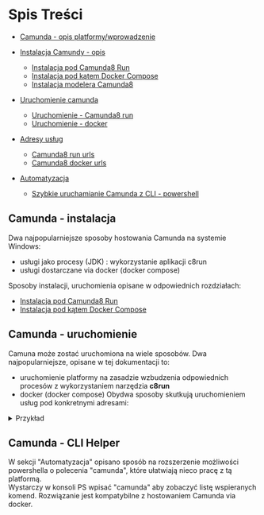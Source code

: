 # Spis Treści

- [Camunda - opis platformy/wprowadzenie](Content/Camunda_info.md)
- [Instalacja Camundy - opis](#Camunda-instalacja)
    - [Instalacja pod Camunda8 Run](Content/Camunda_install_camunda_run.md)
    - [Instalacja pod kątem Docker Compose](Content/Camunda_install_docker.md)
    - [Instalacja modelera Camunda8](Content/Camunda_modeller_install.md)
- [Uruchomienie camunda](#camunda---uruchomienie)
    - [Uruchomienie - Camunda8 run](Content/Camunda_run.md)
    - [Uruchomienie - docker](Content/camunda_docker_run.md)
- [Adresy usług]()
    - [Camunda8 run urls](Content/Camunda_run_urls.md)
    - [Camunda8 docker urls](Content/Camunda_docker_urls.md)

- [Automatyzacja](#camunda---cli-helper)
    - [Szybkie uruchamianie Camunda z CLI - powershell](Content/Camunda_docker_powershell_done_quick.md)

## Camunda - instalacja

Dwa najpopularniejsze sposoby hostowania Camunda na systemie Windows:
* usługi jako procesy (JDK) : wykorzystanie aplikacji c8run
* usługi dostarczane via docker (docker compose)

Sposoby instalacji, uruchomienia opisane w odpowiednich rozdziałach: 
- [Instalacja pod Camunda8 Run](Content/Camunda_install_camunda_run.md)
- [Instalacja pod kątem Docker Compose](Content/Camunda_install_docker.md)


## Camunda - uruchomienie

Camuna może zostać uruchomiona na wiele sposobów. Dwa najpopularniejsze, opisane w tej dokumentacji to:
* uruchomienie platformy na zasadzie wzbudzenia odpowiednich procesów z wykorzystaniem narzędzia __c8run__ 
* docker (docker compose)
Obydwa sposoby skutkują uruchomieniem usług pod konkretnymi adresami:
<details>
  <summary>Przykład</summary>
  <img src="./Images/camunda_web.png" alt="(Przykład)">
</details>

## Camunda - CLI Helper

W sekcji "Automatyzacja" opisano sposób na rozszerzenie możliwości powershella o polecenia "camunda", które ułatwiają nieco pracę z tą platformą.  
Wystarczy w konsoli PS wpisać "camunda" aby zobaczyć listę wspieranych komend. Rozwiązanie jest kompatybilne z hostowaniem Camunda via docker.
